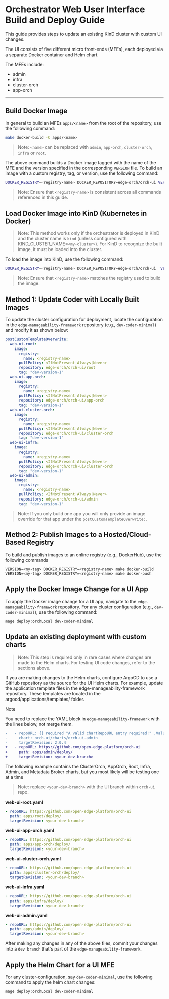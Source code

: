 # Orchestrator Web User Interface Build and Deploy Guide

This guide provides steps to update an existing KinD cluster with custom UI changes.

The UI consists of five different micro front-ends (MFEs), each deployed via a separate Docker container and Helm chart.

The MFEs include:

- admin
- infra
- cluster-orch
- app-orch

---

## Build Docker Image

In general to build an MFEs `apps/<name>` from the root of the repository, use the following command:

```bash
make docker-build -C apps/<name>
```

> Note: `<name>` can be replaced with `admin`, `app-orch`, `cluster-orch`, `infra` or `root`.

The above command builds a Docker image tagged with the name of the MFE and the version specified in the corresponding `VERSION` file. To build an image with a custom registry, tag, or version, use the following command:

```bash
DOCKER_REGISTRY=<registry-name> DOCKER_REPOSITORY=edge-orch/orch-ui VERSION=dev-version-1 make docker-build -C apps/<name> 
```

> Note: Ensure that `<registry-name>` is consistent across all commands referenced in this guide.

## Load Docker Image into KinD (Kubernetes in Docker)

> Note: This method works only if the orchestrator is deployed in KinD and the cluster name is `kind` (unless configured with KIND_CLUSTER_NAME=`<my-cluster>`). For KinD to recognize the built image, it must be loaded into the cluster.

To load the image into KinD, use the following command:

```bash
DOCKER_REGISTRY=<registry-name> DOCKER_REPOSITORY=edge-orch/orch-ui  VERSION=dev-version-1 make docker-kind-load -C apps/<name>
```

> Note: Ensure that `<registry-name>` matches the registry used to build the image.

## Method 1: Update Coder with Locally Built Images

To update the cluster configuration for deployment, locate the configuration in the `edge-manageability-framework` repository (e.g., `dev-coder-minimal`) and modify it as shown below:

```yaml
postCustomTemplateOverwrite:
  web-ui-root:
    image:
      registry:
        name: <registry-name>
      pullPolicy: <IfNotPresent|Always|Never>
      repository: edge-orch/orch-ui/root
      tag: "dev-version-1"
  web-ui-app-orch:
    image:
      registry:
        name: <registry-name>
      pullPolicy: <IfNotPresent|Always|Never>
      repository: edge-orch/orch-ui/app-orch
      tag: "dev-version-1"
  web-ui-cluster-orch:
    image:
      registry:
        name: <registry-name>
      pullPolicy: <IfNotPresent|Always|Never>
      repository: edge-orch/orch-ui/cluster-orch
      tag: "dev-version-1"
  web-ui-infra:
    image:
      registry:
        name: <registry-name>
      pullPolicy: <IfNotPresent|Always|Never>
      repository: edge-orch/orch-ui/cluster-orch
      tag: "dev-version-1"
  web-ui-admin:
    image:
      registry:
        name: <registry-name>
      pullPolicy: <IfNotPresent|Always|Never>
      repository: edge-orch/orch-ui/admin
      tag: "dev-version-1"
```

> Note: If you only build one app you will only provide an image override for that app under the `postCustomTemplateOverwrite:`.

## Method 2: Publish Images to a Hosted/Cloud-Based Registry

To build and publish images to an online registry (e.g., DockerHub), use the following commands

```shell
VERSION=<my-tag> DOCKER_REGISTRY=<registry-name> make docker-build
VERSION=<my-tag> DOCKER_REGISTRY=<registry-name> make docker-push
```

## Apply the Docker Image Change for a UI App

To apply the Docker image change for a UI app, navigate to the `edge-manageability-framework` repository. For any cluster configuration (e.g., `dev-coder-minimal`), use the following command:

```bash
mage deploy:orchLocal dev-coder-minimal
```

## Update an existing deployment with custom charts

> Note: This step is required only in rare cases where changes are made to the Helm charts. For testing UI code changes, refer to the sections above.

If you are making changes to the Helm charts, configure ArgoCD to use a GitHub repository as the source for the UI Helm charts. For example, update the application template files in the edge-manageability-framework repository. These templates are located in the argocd/applications/templates/ folder.

> [!NOTE]
> You need to replace the YAML block in `edge-manageability-framework` with the lines below,
> not merge them.
>
> ```diff
> -   - repoURL: {{ required "A valid chartRepoURL entry required!" .Values.argo.chartRepoURL }}
> -     chart: orch-ui/charts/orch-ui-admin
> -     targetRevision: 2.0.4
> +   - repoURL: https://github.com/open-edge-platform/orch-ui
> +     path: apps/admin/deploy/
> +     targetRevision: <your-dev-branch>
> ```

The following example contains the ClusterOrch, AppOrch, Root, Infra, Admin, and Metadata Broker charts, but you most likely will be testing one at a time

> Note: replace `<your-dev-branch>` with the UI branch within `orch-ui` repo.

**web-ui-root.yaml**

```yaml
- repoURL: https://github.com/open-edge-platform/orch-ui
  path: apps/root/deploy/
  targetRevision: <your-dev-branch>
```

**web-ui-app-orch.yaml**

```yaml
- repoURL: https://github.com/open-edge-platform/orch-ui
  path: apps/app-orch/deploy/
  targetRevision: <your-dev-branch>
```

**web-ui-cluster-orch.yaml**

```yaml
- repoURL: https://github.com/open-edge-platform/orch-ui
  path: apps/cluster-orch/deploy/
  targetRevision: <your-dev-branch>
```

**web-ui-infra.yaml**

```yaml
- repoURL: https://github.com/open-edge-platform/orch-ui
  path: apps/infra/deploy/
  targetRevision: <your-dev-branch>
```

**web-ui-admin.yaml**

```yaml
- repoURL: https://github.com/open-edge-platform/orch-ui
  path: apps/admin/deploy/
  targetRevision: <your-dev-branch>
```

After making any changes in any of the above files, commit your changes into a `dev branch` that's part of the `edge-manageability-framework`.

## Apply the Helm Chart for a UI MFE

For any cluster-configuration, say `dev-coder-minimal`, use the following command to apply the helm chart changes:

```bash
mage deploy:orchLocal dev-coder-minimal
```
